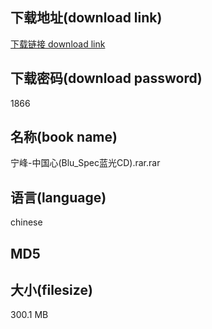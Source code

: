 ## 下载地址(download link)
[下载链接 download link](https://tutu365.netlify.app/?s=%E5%AE%81%E5%B3%B0-%E4%B8%AD%E5%9B%BD%E5%BF%83%28Blu_Spec%E8%93%9D%E5%85%89CD%29.rar)

## 下载密码(download password)
1866

## 名称(book name)
宁峰-中国心(Blu_Spec蓝光CD).rar.rar

## 语言(language)
chinese

## MD5


## 大小(filesize)
300.1 MB
